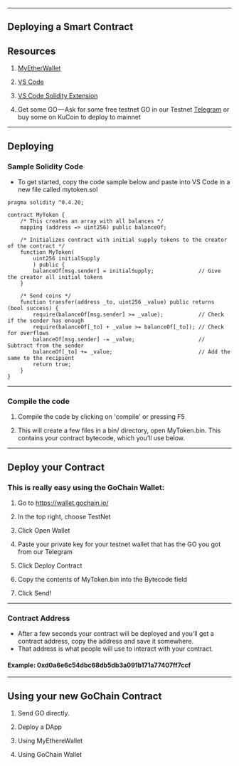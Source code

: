 ***
## Deploying a Smart Contract

## Resources
1. [MyEtherWallet](https://www.myetherwallet.com/)

<p>
</p>

2. [VS Code](https://code.visualstudio.com/)



3. [VS Code Solidity Extension](https://marketplace.visualstudio.com/items?itemName=JuanBlanco.solidity)



4. Get some GO — Ask for some free testnet GO in our Testnet [Telegram](https://t.me/gochain_testnet) or buy some on KuCoin to deploy to mainnet
***
## Deploying
### Sample Solidity Code

* To get started, copy the code sample below and paste into VS Code in a new file called mytoken.sol

```
pragma solidity ^0.4.20;

contract MyToken {
    /* This creates an array with all balances */
    mapping (address => uint256) public balanceOf;

    /* Initializes contract with initial supply tokens to the creator of the contract */
    function MyToken(
        uint256 initialSupply
        ) public {
        balanceOf[msg.sender] = initialSupply;              // Give the creator all initial tokens
    }

    /* Send coins */
    function transfer(address _to, uint256 _value) public returns (bool success) {
        require(balanceOf[msg.sender] >= _value);           // Check if the sender has enough
        require(balanceOf[_to] + _value >= balanceOf[_to]); // Check for overflows
        balanceOf[msg.sender] -= _value;                    // Subtract from the sender
        balanceOf[_to] += _value;                           // Add the same to the recipient
        return true;
    }
}
```
***
### Compile the code
1. Compile the code by clicking on 'compile' or pressing F5



2. This will create a few files in a bin/ directory, open MyToken.bin. This contains your contract bytecode, which you’ll use below.
***
## Deploy your Contract
### This is really easy using the GoChain Wallet:
1. Go to https://wallet.gochain.io/
2. In the top right, choose TestNet
3. Click Open Wallet
4. Paste your private key for your testnet wallet that has the GO you got from our Telegram
5. Click Deploy Contract
6. Copy the contents of MyToken.bin into the Bytecode field



7. Click Send!
***
### Contract Address
* After a few seconds your contract will be deployed and you’ll get a contract address, copy the address and save it somewhere. 
* That address is what people will use to interact with your contract.
#### Example: 0xd0a6e6c54dbc68db5db3a091b171a77407ff7ccf
***
## Using your new GoChain Contract
1. Send GO directly. 
2. Deploy a DApp
3. Using MyEthereWallet



4. Using GoChain Wallet
